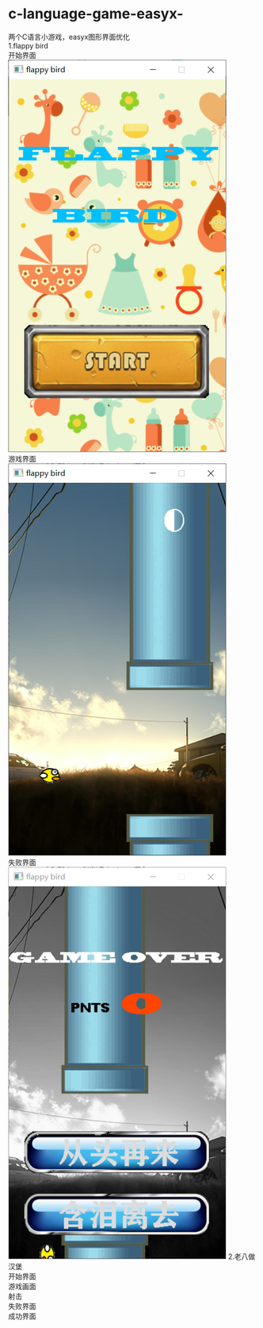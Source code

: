 # c-language-game-easyx-
两个C语言小游戏，easyx图形界面优化<br>
1.flappy bird<br>
开始界面<br>
![](https://raw.githubusercontent.com/dejavudejavu/c-language-game-easyx-/master/flappy%20bird/%E6%88%AA%E5%B1%8F/1.png)  
游戏界面<br>
![](https://raw.githubusercontent.com/dejavudejavu/c-language-game-easyx-/master/flappy%20bird/%E6%88%AA%E5%B1%8F/2.png)  
失败界面<br>
![](https://raw.githubusercontent.com/dejavudejavu/c-language-game-easyx-/master/flappy%20bird/%E6%88%AA%E5%B1%8F/3.png)
2.老八做汉堡<br>
开始界面<br>
游戏画面<br>
射击<br>
失败界面<br>
成功界面<br>
